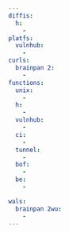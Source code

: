```yaml
---
diffis:
  h:
    -
platfs:
  vulnhub:
    -
curls:
  brainpan 2:
    -
functions:
  unix:
    -
  h:
    -
  vulnhub:
    -
  ci:
    -
  tunnel:
    -
  bof:
    -
  be:
    -

wals:
  brainpan 2wu:
    -
---
```

